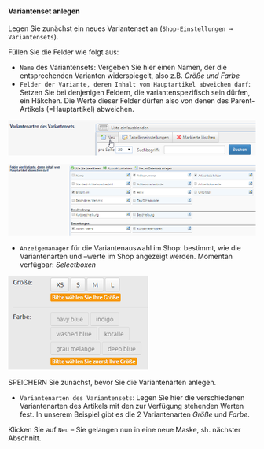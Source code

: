 #### Variantenset anlegen

Legen Sie zunächst ein neues Variantenset an (```Shop-Einstellungen → Variantensets```).

Füllen Sie die Felder wie folgt aus:
* ```Name``` des Variantensets: Vergeben Sie hier einen Namen, der die entsprechenden Varianten widerspiegelt, also z.B. *Größe und Farbe*
* ```Felder der Variante, deren Inhalt vom Hauptartikel abweichen darf```: Setzen Sie bei denjenigen Feldern, die variantenspezifisch sein dürfen, ein Häkchen. Die Werte dieser Felder dürfen also von denen des Parent-Artikels (=Hauptartikel) abweichen.

![](bild30.png)

![](bild31.png)

* ```Anzeigemanager``` für die Variantenauswahl im Shop: bestimmt, wie die Variantenarten und –werte im Shop angezeigt werden. Momentan verfügbar: *Selectboxen*

![](bild32.png)

SPEICHERN Sie zunächst, bevor Sie die Variantenarten anlegen.
* ```Variantenarten des Variantensets```: Legen Sie hier die verschiedenen Variantenarten des Artikels mit den zur Verfügung stehenden Werten fest. In unserem Beispiel gibt es die 2 Variantenarten *Größe* und *Farbe*.

Klicken Sie auf ```Neu``` – Sie gelangen nun in eine neue Maske, sh. nächster Abschnitt.

